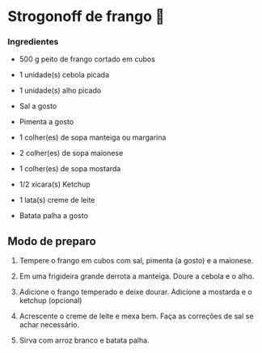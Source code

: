 # Strogonoff de frango :chicken:

### Ingredientes

- 500 g peito de frango cortado em cubos

- 1 unidade(s) cebola picada

- 1 unidade(s) alho picado

- Sal a gosto 

- Pimenta a gosto

- 1 colher(es) de sopa manteiga ou margarina

- 2 colher(es) de sopa maionese

- 1 colher(es) de sopa mostarda

- 1/2 xícara(s) Ketchup

- 1 lata(s) creme de leite

- Batata palha a gosto

## Modo de preparo

1. Tempere o frango em cubos com sal, pimenta (a gosto) e a maionese.

2. Em uma frigideira grande derrota a manteiga. Doure a cebola e o alho.

3. Adicione o frango temperado e deixe dourar. Adicione a mostarda e o ketchup (opcional)

4. Acrescente o creme de leite e mexa bem. Faça as correções de sal se achar necessário.

5. Sirva com arroz branco e batata palha.
